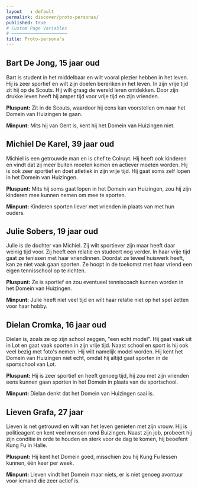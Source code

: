 ```yaml
---
layout   : default
permalink: discover/proto-personas/
published: true
# Custom Page Variables
# ─────────────────────
title: Proto-persona's
---
```


## Bart De Jong, 15 jaar oud
Bart is student in het middelbaar en wilt vooral plezier hebben in het leven. Hij is zeer sportief en wilt zijn doelen bereriken in het leven. In zijn vrije tijd zit hij op de Scouts. Hij wilt graag de wereld leren ontdekken. Door zijn drukke leven heeft hij amper tijd voor vrije tijd en zijn vrienden.

**Pluspunt:** Zit in de Scouts, waardoor hij eens kan voorstellen om naar het Domein van Huizingen te gaan.

**Minpunt:** Mits hij van Gent is, kent hij het Domein van Huizingen niet.

## Michiel De Karel, 39 jaar oud

Michiel is een getrouwde man en is chef te Colruyt. Hij heeft ook kinderen en vindt dat zij meer buiten moeten komen en actiever moeten worden. Hij is ook zeer sportief en doet atletiek in zijn vrije tijd. Hij gaat soms zelf lopen in het Domein van Huizingen.

**Pluspunt:** Mits hij soms gaat lopen in het Domein van Huizingen, zou hij zijn kinderen mee kunnen nemen om mee te sporten.

**Minpunt:** Kinderen sporten liever met vrienden in plaats van met hun ouders.

## Julie Sobers, 19 jaar oud

Julie is de dochter van Michiel. Zij wilt sportiever zijn maar heeft daar weinig tijd voor. Zij heeft een relatie en studeert nog verder. In haar vrije tijd gaat ze tenissen met haar vriendinnen. Doordat ze teveel huiswerk heeft, kan ze niet vaak gaan sporten. Ze hoopt in de toekomst met haar vriend een eigen tennisschool op te richten.

**Pluspunt:** Ze is sportief en zou eventueel tenniscoach kunnen worden in het Domein van Huizingen.

**Minpunt:** Julie heeft niet veel tijd en wilt haar relatie niet op het spel zetten voor haar hobby.

## Dielan Cromka, 16 jaar oud

Dielan is, zoals ze op zijn school zeggen, "een echt model". Hij gaat vaak uit in Lot en gaat vaak sporten in zijn vrije tijd. Naast school en sport is hij ook veel bezig met foto's nemen. Hij wilt namelijk model worden. Hij kent het Domein van Huizingen niet echt, omdat hij altijd gaat sporten in de sportschool van Lot.

**Pluspunt:** Hij is zeer sportief en heeft genoeg tijd, hij zou met zijn vrienden eens kunnen gaan sporten in het Domein in plaats van de sportschool.

**Minpunt:** Dielan denkt dat het Domein van Huizingen saai is.

## Lieven Grafa, 27 jaar

Lieven is net getrouwd en wilt van het leven genieten met zijn vrouw. Hij is politieagent en kent veel mensen rond Buizingen. Naast zijn job, probeert hij zijn conditie in orde te houden en sterk voor de dag te komen, hij beoefent Kung Fu in Halle.

**Pluspunt:** Hij kent het Domein goed, misschien zou hij Kung Fu lessen kunnen, één keer per week.

**Minpunt:** Lieven vindt het Domein maar niets, er is niet genoeg avontuur voor iemand die zeer actief is.